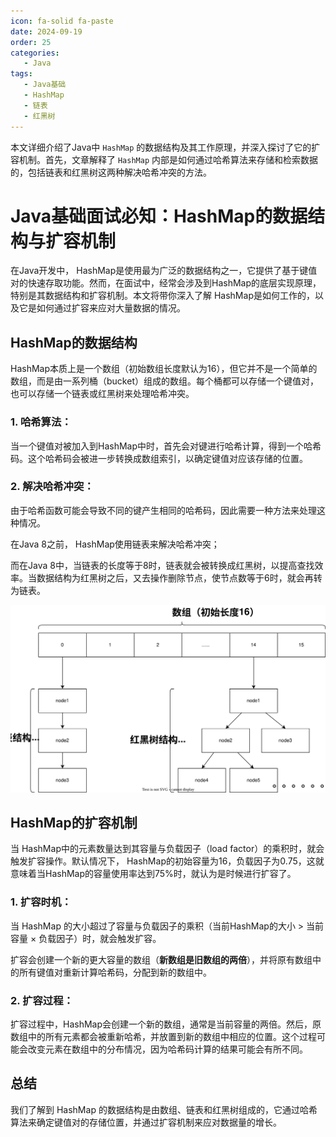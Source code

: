 ```yaml
---
icon: fa-solid fa-paste
date: 2024-09-19
order: 25
categories:
   - Java
tags:
   - Java基础
   - HashMap
   - 链表
   - 红黑树
---
```


本文详细介绍了Java中 `HashMap` 的数据结构及其工作原理，并深入探讨了它的扩容机制。首先，文章解释了 `HashMap` 内部是如何通过哈希算法来存储和检索数据的，包括链表和红黑树这两种解决哈希冲突的方法。

<!-- more -->

# Java基础面试必知：HashMap的数据结构与扩容机制

在Java开发中， HashMap是使用最为广泛的数据结构之一，它提供了基于键值对的快速存取功能。然而，在面试中，经常会涉及到HashMap的底层实现原理，特别是其数据结构和扩容机制。本文将带你深入了解 HashMap是如何工作的，以及它是如何通过扩容来应对大量数据的情况。

## HashMap的数据结构

HashMap本质上是一个数组（初始数组长度默认为16），但它并不是一个简单的数组，而是由一系列桶（bucket）组成的数组。每个桶都可以存储一个键值对，也可以存储一个链表或红黑树来处理哈希冲突。

### **1. 哈希算法：**

当一个键值对被加入到HashMap中时，首先会对键进行哈希计算，得到一个哈希码。这个哈希码会被进一步转换成数组索引，以确定键值对应该存储的位置。

### **2. 解决哈希冲突：**

由于哈希函数可能会导致不同的键产生相同的哈希码，因此需要一种方法来处理这种情况。

在Java 8之前， HashMap使用链表来解决哈希冲突；

而在Java 8中，当链表的长度等于8时，链表就会被转换成红黑树，以提高查找效率。当数据结构为红黑树之后，又去操作删除节点，使节点数等于6时，就会再转为链表。



![HashMap](images/HashMap.svg)

## HashMap的扩容机制

当 HashMap中的元素数量达到其容量与负载因子（load factor）的乘积时，就会触发扩容操作。默认情况下， HashMap的初始容量为16，负载因子为0.75，这就意味着当HashMap的容量使用率达到75%时，就认为是时候进行扩容了。

### **1. 扩容时机：**

当 HashMap 的大小超过了容量与负载因子的乘积（当前HashMap的大小 > 当前容量 × 负载因子）时，就会触发扩容。

扩容会创建一个新的更大容量的数组（**新数组是旧数组的两倍**），并将原有数组中的所有键值对重新计算哈希码，分配到新的数组中。

### **2. 扩容过程：**

扩容过程中，HashMap会创建一个新的数组，通常是当前容量的两倍。然后，原数组中的所有元素都会被重新哈希，并放置到新的数组中相应的位置。这个过程可能会改变元素在数组中的分布情况，因为哈希码计算的结果可能会有所不同。



## 总结

我们了解到 HashMap 的数据结构是由数组、链表和红黑树组成的，它通过哈希算法来确定键值对的存储位置，并通过扩容机制来应对数据量的增长。
